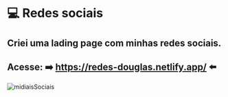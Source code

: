 # 💻 Redes sociais
## Criei uma lading page com minhas redes sociais.
## Acesse: ➡️ https://redes-douglas.netlify.app/ ⬅️

![midiaisSociais](https://user-images.githubusercontent.com/79033956/116012071-ad239a80-a5fe-11eb-9df0-8e036a06757e.gif)

